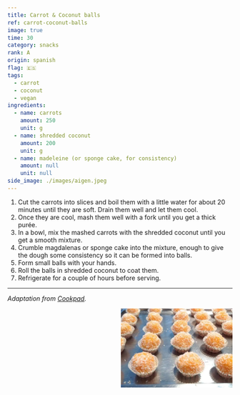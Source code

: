 ```yaml
---
title: Carrot & Coconut balls
ref: carrot-coconut-balls
image: true
time: 30
category: snacks
rank: A
origin: spanish
flag: 🇪🇸
tags:
  - carrot
  - coconut
  - vegan
ingredients:
  - name: carrots
    amount: 250
    unit: g
  - name: shredded coconut
    amount: 200
    unit: g
  - name: madeleine (or sponge cake, for consistency)
    amount: null
    unit: null
side_image: ./images/aigen.jpeg
---
```


1. Cut the carrots into slices and boil them with a little water for about 20 minutes until they are soft. Drain them well and let them cool.
2. Once they are cool, mash them well with a fork until you get a thick purée. 
3. In a bowl, mix the mashed carrots with the shredded coconut until you get a smooth mixture.
4. Crumble magdalenas or sponge cake into the mixture, enough to give the dough some consistency so it can be formed into balls.
5. Form small balls with your hands.
6. Roll the balls in shredded coconut to coat them.
7. Refrigerate for a couple of hours before serving.

---

_Adaptation from [Cookpad](https://cookpad.com/es/recetas/129459-bolitas-de-coco-rallado-y-zanahoria)._

<img src="images/carrot_coconut_balls.png" style="width:250px; float:right;"/>